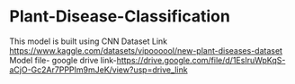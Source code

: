 # Plant-Disease-Classification
This model is built using CNN
Dataset Link
https://www.kaggle.com/datasets/vipoooool/new-plant-diseases-dataset
Model file- google drive link-https://drive.google.com/file/d/1EsIruWpKqS-aCjO-Gc2Ar7PPPIm9mJeK/view?usp=drive_link
